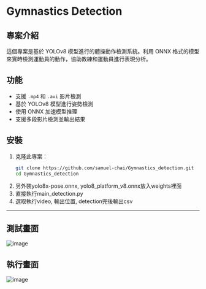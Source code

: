 # Gymnastics Detection
## 專案介紹
這個專案是基於 YOLOv8 模型進行的體操動作檢測系統。利用 ONNX 格式的模型來實時檢測運動員的動作，協助教練和運動員進行表現分析。

## 功能
- 支援 `.mp4` 和 `.avi` 影片檢測
- 基於 YOLOv8 模型進行姿勢檢測
- 使用 ONNX 加速模型推理
- 支援多段影片檢測並輸出結果

## 安裝
1. 克隆此專案：
   ```bash
   git clone https://github.com/samuel-chai/Gymnastics_detection.git
   cd Gymnastics_detection

2. 另外裝yolo8x-pose.onnx, yolo8_platform_v8.onnx放入weights裡面
3. 直接執行main_detection.py
4. 選取執行video, 輸出位置, detection完後輸出csv

---
## 測試畫面
![image](/data/test.gif)
## 執行畫面
![image](/data/123.gif)
